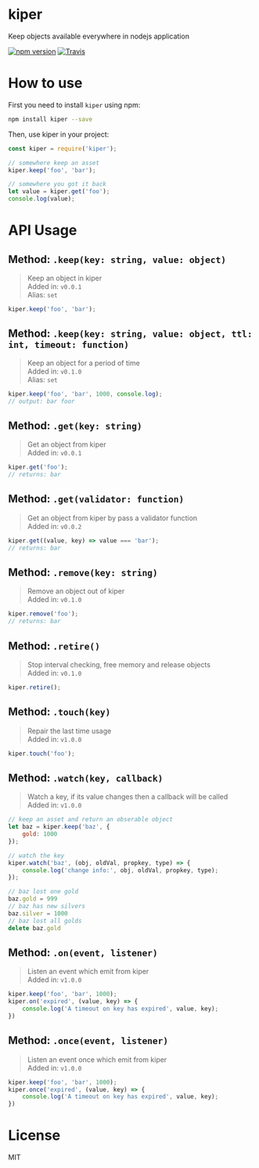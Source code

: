 # kiper
Keep objects available everywhere in nodejs application

[![npm version](https://img.shields.io/npm/v/kiper.svg?style=flat)](https://www.npmjs.com/package/kiper)
[![Travis](https://travis-ci.org/vunb/kiper.svg?branch=master)](https://travis-ci.org/vunb/kiper)

How to use
==========

First you need to install `kiper` using npm:

```bash
npm install kiper --save
```

Then, use kiper in your project:

```js
const kiper = require('kiper');

// somewhere keep an asset
kiper.keep('foo', 'bar');

// somewhere you got it back
let value = kiper.get('foo');
console.log(value);

```

API Usage
=========

Method: `.keep(key: string, value: object)`
-------------------------------

> Keep an object in kiper  
> Added in: `v0.0.1`  
> Alias: `set`

```js
kiper.keep('foo', 'bar');
```

Method: `.keep(key: string, value: object, ttl: int, timeout: function)`
-------------------------------

> Keep an object for a period of time  
> Added in: `v0.1.0`  
> Alias: `set`

```js
kiper.keep('foo', 'bar', 1000, console.log);
// output: bar foor
```

Method: `.get(key: string)`
-------------------------------

> Get an object from kiper  
> Added in: `v0.0.1`

```js
kiper.get('foo');
// returns: bar
```

Method: `.get(validator: function)`
-------------------------------

> Get an object from kiper by pass a validator function  
> Added in: `v0.0.2`

```js
kiper.get((value, key) => value === 'bar');
// returns: bar
```

Method: `.remove(key: string)`
-------------------------------

> Remove an object out of kiper  
> Added in: `v0.1.0`  

```js
kiper.remove('foo');
// returns: bar
```

Method: `.retire()`
-------------------------------

> Stop interval checking, free memory and release objects  
> Added in: `v0.1.0`  

```js
kiper.retire();
```

Method: `.touch(key)`
-------------------------------

> Repair the last time usage  
> Added in: `v1.0.0`  

```js
kiper.touch('foo');
```

Method: `.watch(key, callback)`
-------------------------------

> Watch a key, if its value changes then a callback will be called  
> Added in: `v1.0.0`  

```js
// keep an asset and return an obserable object 
let baz = kiper.keep('baz', {
    gold: 1000
});

// watch the key
kiper.watch('baz', (obj, oldVal, propkey, type) => {
    console.log('change info:', obj, oldVal, propkey, type);
});

// baz lost one gold
baz.gold = 999
// baz has new silvers
baz.silver = 1000
// baz lost all golds
delete baz.gold
```

Method: `.on(event, listener)`
-------------------------------

> Listen an event which emit from kiper  
> Added in: `v1.0.0`  

```js
kiper.keep('foo', 'bar', 1000);
kiper.on('expired', (value, key) => {
    console.log('A timeout on key has expired', value, key);
})
```

Method: `.once(event, listener)`
-------------------------------

> Listen an event once which emit from kiper  
> Added in: `v1.0.0`  

```js
kiper.keep('foo', 'bar', 1000);
kiper.once('expired', (value, key) => {
    console.log('A timeout on key has expired', value, key);
})
```

License
=======

MIT